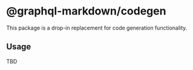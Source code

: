 # @graphql-markdown/codegen

This package is a drop-in replacement for code generation functionality.

## Usage

TBD
